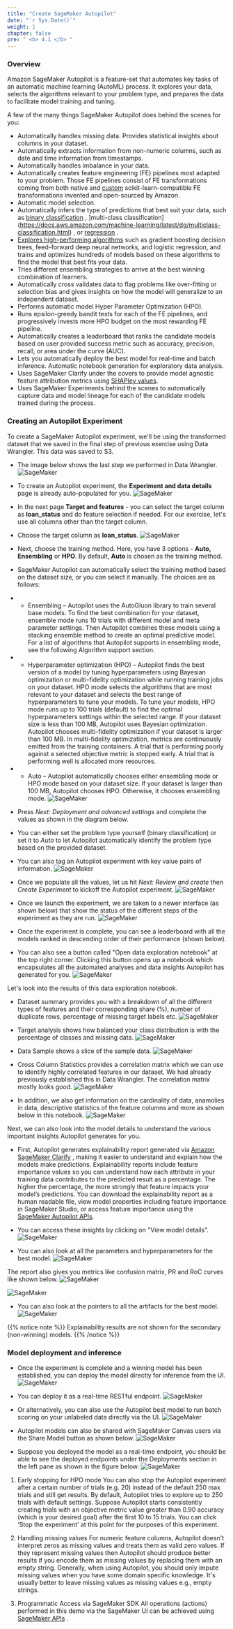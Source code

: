 ```yaml
---
title: "Create SageMaker Autopilot"
date: "`r Sys.Date()`"
weight: 1
chapter: false
pre: " <b> 4.1 </b> "
---
```


### Overview

Amazon SageMaker Autopilot is a feature-set that automates key tasks of an automatic machine learning (AutoML) process. It explores your data, selects the algorithms relevant to your problem type, and prepares the data to facilitate model training and tuning.

A few of the many things SageMaker Autopilot does behind the scenes for you:
- Automatically handles missing data.
Provides statistical insights about columns in your dataset.
- Automatically extracts information from non-numeric columns, such as date and time information from timestamps.
- Automatically handles imbalance in your data.
- Automatically creates feature engineering (FE) pipelines most adapted to your problem. Those FE pipelines consist of FE transformations coming from both native and [custom](https://github.com/aws/sagemaker-scikit-learn-extension) scikit-learn-compatible FE transformations invented and open-sourced by Amazon.
- Automatic model selection.
- Automatically infers the type of predictions that best suit your data, such as [binary classification](https://docs.aws.amazon.com/machine-learning/latest/dg/binary-classification.html[) , ]multi-class classification](https://docs.aws.amazon.com/machine-learning/latest/dg/multiclass-classification.html) , or [regression](https://docs.aws.amazon.com/machine-learning/latest/dg/regression.html) .
- [Explores high-performing algorithms](https://aws.amazon.com/blogs/aws/amazon-sagemaker-Autopilot-fully-managed-automatic-machine-learning/) such as gradient boosting decision trees, feed-forward deep neural networks, and logistic regression, and trains and optimizes hundreds of models based on these algorithms to find the model that best fits your data.
- Tries different ensembling strategies to arrive at the best winning combination of learners.
- Automatically cross validates data to flag problems like over-fitting or selection bias and gives insights on how the model will generalize to an independent dataset.
- Performs automatic model Hyper Parameter Optimization (HPO).
- Runs epsilon-greedy bandit tests for each of the FE pipelines, and progressively invests more HPO budget on the most rewarding FE pipeline.
- Automatically creates a leaderboard that ranks the candidate models based on user provided success metric such as accuracy, precision, recall, or area under the curve (AUC).
- Lets you automatically deploy the best model for real-time and batch inference.
Automatic notebook generation for exploratory data analysis.
- Uses SageMaker Clarify under the covers to provide model agnostic feature attribution metrics using [SHAPley values](https://docs.aws.amazon.com/sagemaker/latest/dg/clarify-shapley-values.html).
- Uses SageMaker Experiments behind the scenes to automatically capture data and model lineage for each of the candidate models trained during the process.

### Creating an Autopilot Experiment
To create a SageMaker Autopilot experiment, we'll be using the transformed dataset that we saved in the final step of previous exercise using Data Wrangler. This data was saved to S3.

- The image below shows the last step we performed in Data Wrangler.
![SageMaker](/images/image28.png?featherlight=false)

- To create an Autopilot experiment, the **Experiment and data details** page is already auto-populated for you.
![SageMaker](/images/image14.png?featherlight=false)

- In the next page **Target and features** - you can select the target column as **loan_status** and do feature selection if needed. For our exercise, let's use all columns other than the target column.
- Choose the target column as **loan_status**. 
![SageMaker](/images/image29.png?featherlight=false)
- Next, choose the training method. Here, you have 3 options - **Auto, Ensembling** or **HPO**. By default, **Auto** is chosen as the training method.
- SageMaker Autopilot can automatically select the training method based on the dataset size, or you can select it manually. The choices are as follows:
- - Ensembling – Autopilot uses the AutoGluon library to train several base models. To find the best combination for your dataset, ensemble mode runs 10 trials with different model and meta parameter settings. Then Autopilot combines these models using a stacking ensemble method to create an optimal predictive model. For a list of algorithms that Autopilot supports in ensembling mode, see the following Algorithm support section.
- - Hyperparameter optimization (HPO) – Autopilot finds the best version of a model by tuning hyperparameters using Bayesian optimization or multi-fidelity optimization while running training jobs on your dataset. HPO mode selects the algorithms that are most relevant to your dataset and selects the best range of hyperparameters to tune your models. To tune your models, HPO mode runs up to 100 trials (default) to find the optimal hyperparameters settings within the selected range. If your dataset size is less than 100 MB, Autopilot uses Bayesian optimization. Autopilot chooses multi-fidelity optimization if your dataset is larger than 100 MB. In multi-fidelity optimization, metrics are continuously emitted from the training containers. A trial that is performing poorly against a selected objective metric is stopped early. A trial that is performing well is allocated more resources.
- - Auto – Autopilot automatically chooses either ensembling mode or HPO mode based on your dataset size. If your dataset is larger than 100 MB, Autopilot chooses HPO. Otherwise, it chooses ensembling mode. 
![SageMaker](/images/image25.png?featherlight=false)

- Press _Next: Deployment and advanced settings_ and complete the values as shown in the diagram below.
- You can either set the problem type yourself (binary classification) or set it to _Auto_ to let Autopilot automatically identify the problem type based on the provided dataset.
- You can also tag an Autopilot experiment with key value pairs of information.
![SageMaker](/images/image41.png?featherlight=false)

- Once we populate all the values, let us hit _Next: Review and create_ then _Create Experiment_ to kickoff the Autopilot experiment.
![SageMaker](/images/image31.png?featherlight=false)

- Once we launch the experiment, we are taken to a newer interface (as shown below) that show the status of the different steps of the experiment as they are run.
![SageMaker](/images/image39.png?featherlight=false)

- Once the experiment is complete, you can see a leaderboard with all the models ranked in descending order of their performance (shown below).
- You can also see a button called "Open data exploration notebook" at the top right corner. Clicking this button opens up a notebook which encapsulates all the automated analyses and data insights Autopilot has generated for you. 
![SageMaker](/images/image30.png?featherlight=false)

Let's look into the results of this data exploration notebook.
- Dataset summary provides you with a breakdown of all the different types of features and their corresponding share (%), number of duplicate rows, percentage of missing target labels etc. 
![SageMaker](/images/image16.png?featherlight=false)

- Target analysis shows how balanced your class distribution is with the percentage of classes and missing data. 
![SageMaker](/images/image34.png?featherlight=false)

- Data Sample shows a slice of the sample data. 
![SageMaker](/images/image37.png?featherlight=false)

- Cross Column Statistics provides a correlation matrix which we can use to identify highly correlated features in our dataset. We had already previously established this in Data Wrangler. The correlation matrix mostly looks good.
![SageMaker](/images/image35.png?featherlight=false)

- In addition, we also get information on the cardinality of data, anamolies in data, descriptive statistics of the feature columns and more as shown below in this notebook. 
![SageMaker](/images/image27.png?featherlight=false)

Next, we can also look into the model details to understand the various important insights Autopilot generates for you.
- First, Autopilot generates explainability report generated via [Amazon SageMaker Clarify](https://aws.amazon.com/sagemaker/clarify/) , making it easier to understand and explain how the models make predictions. Explainability reports include feature importance values so you can understand how each attribute in your training data contributes to the predicted result as a percentage. The higher the percentage, the more strongly that feature impacts your model’s predictions. You can download the explainability report as a human readable file, view model properties including feature importance in SageMaker Studio, or access feature importance using the [SageMaker Autopilot APIs](https://docs.aws.amazon.com/sagemaker/latest/dg/autopilot-reference.html).
- You can access these insights by clicking on "View model details".
![SageMaker](/images/image26.png?featherlight=false)

- You can also look at all the parameters and hyperparameters for the best model.
![SageMaker](/images/image33.png?featherlight=false)

The report also gives you metrics like confusion matrix, PR and RoC curves like shown below. 
![SageMaker](/images/image14.png?featherlight=false)

![SageMaker](/images/image23.png?featherlight=false)

- You can also look at the pointers to all the artifacts for the best model.
![SageMaker](/images/image21.png?featherlight=false)

{{% notice note %}}
Explainability results are not shown for the secondary (non-winning) models.
{{% /notice %}}

### Model deployment and inference
- Once the experiment is complete and a winning model has been established, you can deploy the model directly for inference from the UI.
![SageMaker](/images/image32.png?featherlight=false)

- You can deploy it as a real-time RESTful endpoint.
![SageMaker](/images/image42.png?featherlight=false)

- Or alternatively, you can also use the Autopilot best model to run batch scoring on your unlabeled data directly via the UI.
![SageMaker](/images/image40.png?featherlight=false)

- Autopilot models can also be shared with SageMaker Canvas users via the Share Model button as shown below.
![SageMaker](/images/image36.png?featherlight=false)

- Suppose you deployed the model as a real-time endpoint, you should be able to see the deployed endpoints under the Deployments section in the left pane as shown in the figure below.
![SageMaker](/image//image43.png?featherlight=false)

1. Early stopping for HPO mode
You can also stop the Autopilot experiment after a certain number of trials (e.g. 20) instead of the default 250 max trials and still get results. By default, Autopilot tries to explore up to 250 trials with default settings. Suppose Autopilot starts consistently creating trials with an objective metric value greater than 0.90 accuracy (which is your desired goal) after the first 10 to 15 trials. You can click ‘Stop the experiment’ at this point for the purposes of this experiment.

1. Handling missing values
For numeric feature columns, Autopilot doesn't interpret zeros as missing values and treats them as valid zero values. If they represent missing values then Autopilot should produce better results if you encode them as missing values by replacing them with an empty string. Generally, when using Autopilot, you should only impute missing values when you have some domain specific knowledge. It's usually better to leave missing values as missing values e.g., empty strings.

1. Programmatic Access via SageMaker SDK
All operations (actions) performed in this demo via the SageMaker UI can be achieved using [SageMaker APIs](https://docs.aws.amazon.com/sagemaker/latest/dg/autopilot-reference.html) .
